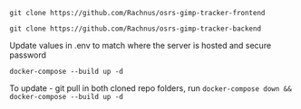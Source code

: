 
`git clone https://github.com/Rachnus/osrs-gimp-tracker-frontend`

`git clone https://github.com/Rachnus/osrs-gimp-tracker-backend`

Update values in .env to match where the server is hosted and secure password

`docker-compose --build up -d`

To update - git pull in both cloned repo folders, run `docker-compose down && docker-compose --build up -d`

